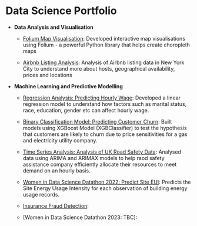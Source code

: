 # Data Science Portfolio

- **Data Analysis and Visualisation**
  - [Folium Map Visualisation](https://github.com/iolaitan/Python-Visualisation-Folium/tree/master/Folium): Developed interactive map visualisations using Folium - a powerful Python library that helps create choropleth maps
 
  - [Airbnb Listing Analysis](https://github.com/iolaitan/data-analysis-portfolio/blob/main/Exploratory%20Data%20Analysis%20NYC%20Airbnb/Exploratory%20Descriptive%20Analysis%20Airbnb%20NYC.ipynb): Analysis of Airbnb listing data in New York City to understand more about hosts, geographical availability, prices and locations

- **Machine Learning and Predictive Modelling**

  - [Regression Analysis: Predicting Hourly Wage](https://github.com/iolaitan/Exploratory-Data-Analysis/blob/main/EDA%20Project%20-%20Final.ipynb): Developed a linear regression model to understand how factors such as marital status, race, education, gender etc can affect hourly wage.
  
  - [Binary Classification Model: Predicting Customer Churn](https://github.com/iolaitan/Predicting-Customer-Churn): Built models using XGBoost Model (XGBClassifier) to test the hypothesis that customers are likely to churn due to price sensitivities for a gas and electricity utility company.
 
  - [Time Series Analysis: Analysis of UK Road Safety Data](https://github.com/iolaitan/UK-Road-Safety-Time-Series-Analysis): Analysed data using ARIMA and  ARIMAX models to help raod safety assistance company efficiently allocate their resources to meet demand on an hourly basis.
  
  - [Women in Data Science Datathon 2022: Predict Site EUI](https://github.com/iolaitan/Hackathon/blob/main/WIDS.ipynb): Predicts the Site Energy Usage Intensity for each observation of building energy usage records.
 
  - [Insurance Fraud Detection](https://github.com/iolaitan/Insurance-Fraud-Detection):
 
  - [Women in Data Science Datathon 2023: TBC]:
